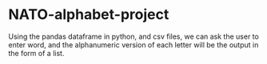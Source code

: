 # NATO-alphabet-project
Using the pandas dataframe in python, and csv files, we can ask the user to enter word, and the alphanumeric version of each letter will be the output in the form of a list.
